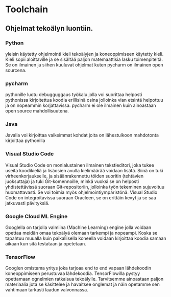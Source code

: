 Toolchain
====================================================================

## Ohjelmat tekoälyn luontiin.

### Python

yleisin käytetty ohjelmointi kieli tekoälyjen ja koneoppimiseen käytetty kieli. Kieli sopii aloittaville ja se sisältää paljon matemaattisia lasku toimenpiteitä.
Se on ilmainen ja siihen kuuluvat ohjelmat kuten pycharm on ilmainen open sourcena.

### pycharm

pythonille luotu debugguggaus työkalu jolla voi suorittaa helposti pythonissa kirjoitettua koodia erillisinä osina jolloinka vian etsintä helpottuu ja on nopeammin korjattavissa.
pycharm ei ole ilmainen kuin ainoastaan open source mahdollisuutena.

### Java

Javalla voi kirjoittaa vaikeimmat kohdat joita on lähestulkoon mahdotonta kirjoittaa pythonilla

### Visual Studio Code

Visual Studio Code on monialustainen ilmainen tekstieditori, joka tukee useita koodikieliä ja lisäosien avulla kielimäärää voidaan lisätä. Siinä on tuki virheenkorjaukselle, ja sisäänrakennettu töiden suoritin (tehtävien juoksuttaja) ja tuki Git-komennoille, minkä vuoksi se on helposti yhdistettävissä suoraan Git-repositoriin, jolloinka työn tekeminen sujuvoituu huomattavasti. Se voi toimia myös ohjelmointiympäristönä. Visual Studio Code on integroitavissa suoraan Oracleen, se on erittäin kevyt ja se saa jatkuvasti pävityksiä.

### Google Cloud ML Engine

Googlella on tarjolla valmiina (Machine Learning) engine jolla voidaan opettaa meidän omaa tekoälyä olemaan tarkempi ja nopeampi.
Koska se tapahtuu muualla kuin paikallisella koneella voidaan kirjoittaa koodia samaan aikaan kun sitä testataan ja opetetaan.

### TensorFlow

Googlen omistama yritys joka tarjoaa end to end vapaan lähdekoodin koneoppimiseen perustuvaa lähdekoodia.
TensorFlowilla pystyy opettamaan ognelmien ratkaisua tekoälylle. Tarvitsemme ainoastaan paljon materiaalia jota se käsittelee ja havaitsee onglemat ja näin opetamme sen vahtimaan tarkasti laadun valvonnassa.



